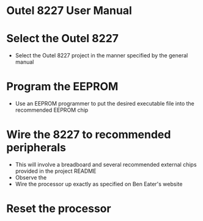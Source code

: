 # Outel 8227 User Manual


# Select the Outel 8227
- Select the Outel 8227 project in the manner specified by the general manual

# Program the EEPROM
- Use an EEPROM programmer to put the desired executable file into the recommended EEPROM chip

# Wire the 8227 to recommended peripherals
- This will involve a breadboard and several recommended external chips provided in the project README
- Observe the 
- Wire the processor up exactly as specified on Ben Eater's website

# Reset the processor